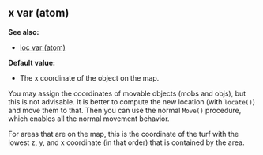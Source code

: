 ## x var (atom)
**See also:**
*   [loc var (atom)](/atom/var/loc)
<!-- -->
**Default value:**
*   The x coordinate of the object on the map.


You may assign the coordinates of movable objects (mobs and
objs), but this is not advisable. It is better to compute the new
location (with `locate()`) and move them to that. Then you can use the
normal `Move()` procedure, which enables all the normal movement
behavior. 

For areas that are on the map, this is the coordinate
of the turf with the lowest z, y, and x coordinate (in that order) that
is contained by the area.